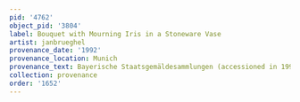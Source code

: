 ```yaml
---
pid: '4762'
object_pid: '3804'
label: Bouquet with Mourning Iris in a Stoneware Vase
artist: janbrueghel
provenance_date: '1992'
provenance_location: Munich
provenance_text: Bayerische Staatsgemäldesammlungen (accessioned in 1992)
collection: provenance
order: '1652'
---
```

